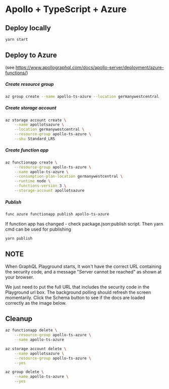 # Apollo + TypeScript + Azure

## Deploy locally

```bash
yarn start
```

## Deploy to Azure

(see https://www.apollographql.com/docs/apollo-server/deployment/azure-functions/)

##### Create resource group

```bash
az group create --name apollo-ts-azure --location germanywestcentral
```

##### Create storage account

```bash
az storage account create \
    --name apollotsazure \
    --location germanywestcentral \
    --resource-group apollo-ts-azure \
    --sku Standard_LRS
```

##### Create function app

```bash
az functionapp create \
    --resource-group apollo-ts-azure \
    --name apollo-ts-azure \
    --consumption-plan-location germanywestcentral \
    --runtime node \
    --functions-version 3 \
    --storage-account apollotsazure
```

##### Publish

```bash
func azure functionapp publish apollo-ts-azure
```

If function app has changed - check package.json:publish script.
Then yarn cmd can be used for publishing

```bash
yarn publish
```

## NOTE

When GraphQL Playground starts, It won't have the correct URL containing the security code, and a message "Server cannot be reached" as shown at your browser.

We just need to put the full URL that includes the security code in the Playground url box. The background polling should refresh the screen momentarily. Click the Schema button to see if the docs are loaded correctly as the image below.


## Cleanup
```bash
az functionapp delete \
    --resource-group apollo-ts-azure \
    --name apollo-ts-azure

az storage account delete \
    --name apollotsazure \
    --resource-group apollo-ts-azure \
    --yes

az group delete \
    --name apollo-ts-azure \
    --yes
```